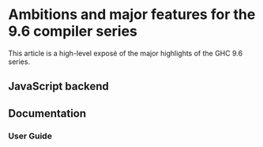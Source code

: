 # Ambitions and major features for the 9.6 compiler series

This article is a high-level exposé of the major highlights of the GHC 9.6 series.

## JavaScript backend

## Documentation

### User Guide